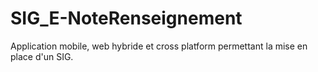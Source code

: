 # SIG_E-NoteRenseignement
Application mobile, web hybride et cross platform permettant la mise en place d'un SIG.
